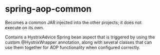 # spring-aop-common

Becomes a common JAR injected into the other projects; it does not execute on its own.

Contains a HystrixAdvice Spring bean aspect that is triggered by using the custom @HystrixWrapper annotation, along with several classes that can use them together for AOP functionality when configured correctly.
